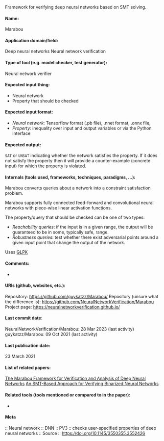 Framework for verifying deep neural networks based on SMT solving.

#### Name:
Marabou

#### Application domain/field:
Deep neural networks
Neural network verification

#### Type of tool (e.g. model checker, test generator): 
Neural network verifier

#### Expected input thing:
- Neural network
- Property that should be checked

#### Expected input format:
- *Neural network*: Tensorflow format (.pb file), .nnet format, .onnx file, 
- *Property*: inequality over input and output variables or via the Python interface

#### Expected output:
`SAT` or `UNSAT` indicating whether the network satisfies the property. If it does not satisfy the property then it will provide a counter-example (concrete input) for which the property is violated.

#### Internals (tools used, frameworks, techniques, paradigms, ...):
Marabou converts queries about a network into a constraint satisfaction problem.

Marabou supports fully connected feed-forward and convolutional neural networks with piece-wise linear activation functions.

The property/query that should be checked can be one of two types:
- *Reachability queries*: if the input is in a given range, the output will be guaranteed to be in some, typically safe, range.
- *Robustness queries*: test whether there exist adversarial points around a given input point that change the output of the network.

Uses [GLPK](Libraries/GLPK.md)

#### Comments:
-

#### URIs (github, websites, etc.):
Repository: https://github.com/guykatzz/Marabou/
Repository (unsure what the difference is): https://github.com/NeuralNetworkVerification/Marabou
Project page: https://neuralnetworkverification.github.io/

#### Last commit date:
NeuralNetworkVerification/Marabou: 28 Mar 2023 (last activity)
guykatzz/Marabou: 09 Oct 2021 (last activity)

#### Last publication date:
23 March 2021

#### List of related papers:
[The Marabou Framework for Verification and Analysis of Deep Neural Networks](https://doi.org/10.1007/978-3-030-25540-4_26)
[An SMT-Based Approach for Verifying Binarized Neural Networks](https://doi.org/10.1007/978-3-030-72013-1_11)

#### Related tools (tools mentioned or compared to in the paper):
-

#### Meta
:: Neural network
:: DNN
:: PV3 :: checks user-specified properties of deep neural networks
:: Source :: https://doi.org/10.1145/3550355.3552426
